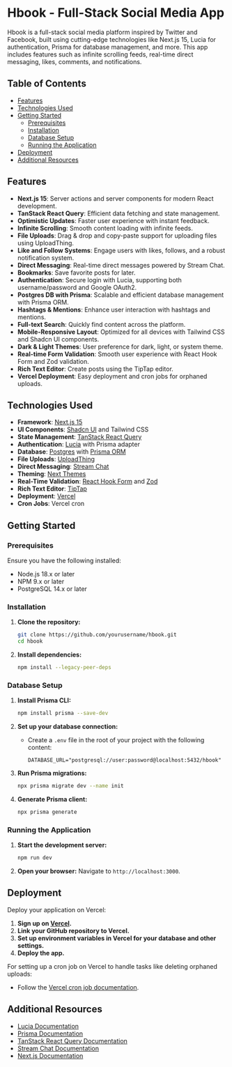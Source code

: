 # Hbook - Full-Stack Social Media App

Hbook is a full-stack social media platform inspired by Twitter and Facebook, built using cutting-edge technologies like Next.js 15, Lucia for authentication, Prisma for database management, and more. This app includes features such as infinite scrolling feeds, real-time direct messaging, likes, comments, and notifications.

## Table of Contents

- [Features](#features)
- [Technologies Used](#technologies-used)
- [Getting Started](#getting-started)
  - [Prerequisites](#prerequisites)
  - [Installation](#installation)
  - [Database Setup](#database-setup)
  - [Running the Application](#running-the-application)
- [Deployment](#deployment)
- [Additional Resources](#additional-resources)

## Features

- **Next.js 15**: Server actions and server components for modern React development.
- **TanStack React Query**: Efficient data fetching and state management.
- **Optimistic Updates**: Faster user experience with instant feedback.
- **Infinite Scrolling**: Smooth content loading with infinite feeds.
- **File Uploads**: Drag & drop and copy-paste support for uploading files using UploadThing.
- **Like and Follow Systems**: Engage users with likes, follows, and a robust notification system.
- **Direct Messaging**: Real-time direct messages powered by Stream Chat.
- **Bookmarks**: Save favorite posts for later.
- **Authentication**: Secure login with Lucia, supporting both username/password and Google OAuth2.
- **Postgres DB with Prisma**: Scalable and efficient database management with Prisma ORM.
- **Hashtags & Mentions**: Enhance user interaction with hashtags and mentions.
- **Full-text Search**: Quickly find content across the platform.
- **Mobile-Responsive Layout**: Optimized for all devices with Tailwind CSS and Shadcn UI components.
- **Dark & Light Themes**: User preference for dark, light, or system theme.
- **Real-time Form Validation**: Smooth user experience with React Hook Form and Zod validation.
- **Rich Text Editor**: Create posts using the TipTap editor.
- **Vercel Deployment**: Easy deployment and cron jobs for orphaned uploads.

## Technologies Used

- **Framework**: [Next.js 15](https://nextjs.org/)
- **UI Components**: [Shadcn UI](https://shadcn.dev/) and Tailwind CSS
- **State Management**: [TanStack React Query](https://tanstack.com/query/latest)
- **Authentication**: [Lucia](https://lucia.dev/) with Prisma adapter
- **Database**: [Postgres](https://www.postgresql.org/) with [Prisma ORM](https://www.prisma.io/)
- **File Uploads**: [UploadThing](https://uploadthing.com/)
- **Direct Messaging**: [Stream Chat](https://getstream.io/)
- **Theming**: [Next Themes](https://github.com/pacocoursey/next-themes)
- **Real-Time Validation**: [React Hook Form](https://react-hook-form.com/) and [Zod](https://zod.dev/)
- **Rich Text Editor**: [TipTap](https://tiptap.dev/)
- **Deployment**: [Vercel](https://vercel.com/)
- **Cron Jobs**: Vercel cron

## Getting Started

### Prerequisites

Ensure you have the following installed:

- Node.js 18.x or later
- NPM 9.x or later
- PostgreSQL 14.x or later

### Installation

1. **Clone the repository:**

   ```bash
   git clone https://github.com/yourusername/hbook.git
   cd hbook
   ```

2. **Install dependencies:**
   ```bash
   npm install --legacy-peer-deps
   ```

### Database Setup

1. **Install Prisma CLI:**

   ```bash
   npm install prisma --save-dev
   ```

2. **Set up your database connection:**

   - Create a `.env` file in the root of your project with the following content:
     ```
     DATABASE_URL="postgresql://user:password@localhost:5432/hbook"
     ```

3. **Run Prisma migrations:**

   ```bash
   npx prisma migrate dev --name init
   ```

4. **Generate Prisma client:**
   ```bash
   npx prisma generate
   ```

### Running the Application

1. **Start the development server:**

   ```bash
   npm run dev
   ```

2. **Open your browser:**
   Navigate to `http://localhost:3000`.

## Deployment

Deploy your application on Vercel:

1. **Sign up on [Vercel](https://vercel.com/).**
2. **Link your GitHub repository to Vercel.**
3. **Set up environment variables in Vercel for your database and other settings.**
4. **Deploy the app.**

For setting up a cron job on Vercel to handle tasks like deleting orphaned uploads:

- Follow the [Vercel cron job documentation](https://vercel.com/docs/cron-jobs).

## Additional Resources

- [Lucia Documentation](https://lucia.dev/docs/)
- [Prisma Documentation](https://www.prisma.io/docs/)
- [TanStack React Query Documentation](https://tanstack.com/query/latest/docs/react)
- [Stream Chat Documentation](https://getstream.io/docs/chat/)
- [Next.js Documentation](https://nextjs.org/docs)
